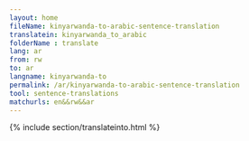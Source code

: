 ```yaml
---
layout: home
fileName: kinyarwanda-to-arabic-sentence-translation
translatein: kinyarwanda_to_arabic
folderName : translate
lang: ar
from: rw
to: ar
langname: kinyarwanda-to
permalink: /ar/kinyarwanda-to-arabic-sentence-translation
tool: sentence-translations
matchurls: en&&rw&&ar
---
```

{% include section/translateinto.html %}
